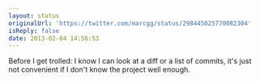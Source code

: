 ```yaml
---
layout: status
originalUrl: 'https://twitter.com/marcgg/status/298445025770082304'
isReply: false
date: 2013-02-04 14:56:53
---
```


Before I get trolled: I know I can look at a diff or a list of commits, it's just not convenient if I don't know the project well enough.
